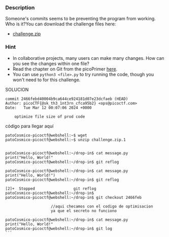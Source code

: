### Description

Someone's commits seems to be preventing the program from working. Who is it?You can download the challenge files here:

- [challenge.zip](https://artifacts.picoctf.net/c_titan/73/challenge.zip)

### Hint

[](https://github.com/Tiitania/hacking-nodes-2025/blob/main/PicoCTF/Tarea%201/Blame%20Game.md#hint)

- In collaborative projects, many users can make many changes. How can you see the changes within one file?
- Read the chapter on Git from the picoPrimer [here](https://primer.picoctf.org/#_git_version_control).
- You can use `python3 <file>.py` to try running the code, though you won't need to for this challenge.


SOLUCION


````
commit 2466febd40004b9ca644ce924181d07e23dcfaeb (HEAD)
Author: picoCTF{@sk_th3_1nt3rn_cfca95b2} <ops@picoctf.com>
Date:   Tue Mar 12 00:07:06 2024 +0000

    optimize file size of prod code
`````

código para llegar aquí

````
patoCosmico-picoctf@webshell:~$ wget 
patoCosmico-picoctf@webshell:~$ unzip challenge.zip.1


patoCosmico-picoctf@webshell:~/drop-in$ cat message.py
print("Hello, World!"
patoCosmico-picoctf@webshell:~/drop-in$ git reflog

patoCosmico-picoctf@webshell:~/drop-in$ cat message.py
print("Hello, World!")
patoCosmico-picoctf@webshell:~/drop-in$ git reflog

[2]+  Stopped                 git reflog
patoCosmico-picoctf@webshell:~/drop-in$ 
patoCosmico-picoctf@webshell:~/drop-in$ git checkout 2466feb

					//aqui checamos con el codigo de optimisacion
					ya que el secreto no funciono

patoCosmico-picoctf@webshell:~/drop-in$ cat message.py
print("Hello, World!"
patoCosmico-picoctf@webshell:~/drop-in$ git log
```